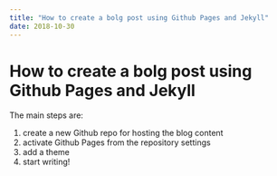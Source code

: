 ```yaml
---
title: "How to create a bolg post using Github Pages and Jekyll"
date: 2018-10-30
---
```

How to create a bolg post using Github Pages and Jekyll
=======================================================
The main steps are:
1. create a new Github repo for hosting the blog content
2. activate Github Pages from the repository settings
3. add a theme
4. start writing!

